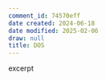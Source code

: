 ```yaml
---
comment_id: 74570eff
date created: 2024-06-18
date modified: 2025-02-06
draw: null
title: DOS
---
```

excerpt

<!-- more -->
